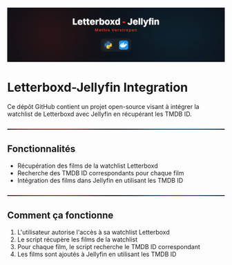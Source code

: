 ![ReadMe Banner](https://github.com/MathisVerstrepen/github-visual-assets/blob/main/banner/Letterboxd-Jellyfin.png?raw=true)

# Letterboxd-Jellyfin Integration

Ce dépôt GitHub contient un projet open-source visant à intégrer la watchlist de Letterboxd avec Jellyfin en récupérant les TMDB ID.

![Splitter-1](https://raw.githubusercontent.com/MathisVerstrepen/github-visual-assets/main/splitter/splitter-1.png)

## Fonctionnalités

- Récupération des films de la watchlist Letterboxd
- Recherche des TMDB ID correspondants pour chaque film
- Intégration des films dans Jellyfin en utilisant les TMDB ID

![Splitter-1](https://raw.githubusercontent.com/MathisVerstrepen/github-visual-assets/main/splitter/splitter-1.png)

## Comment ça fonctionne

1. L'utilisateur autorise l'accès à sa watchlist Letterboxd
2. Le script récupère les films de la watchlist
3. Pour chaque film, le script recherche le TMDB ID correspondant
4. Les films sont ajoutés à Jellyfin en utilisant les TMDB ID
